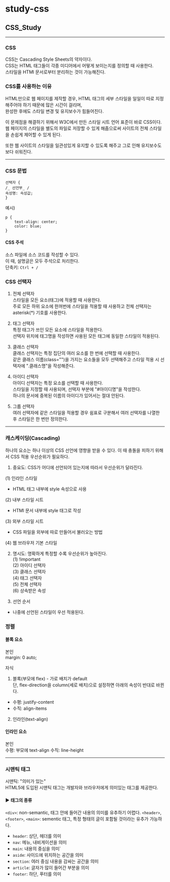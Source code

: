# study-css

## CSS_Study

---

### CSS

CSS는 Cascading Style Sheets의 약자이다.<br>
CSS는 HTML 태그들이 각종 미디어에서 어떻게 보이는지를 정의할 때 사용한다.<br>
스타일을 HTMl 문서로부터 분리하는 것이 가능해진다.

### CSS를 사용하는 이유

HTML만으로 웹 페이지를 제작할 경우, HTML 태그의 세부 스타일을 일일이 따로 지정해주어야 하기 때문에 많은 시간이 걸리며, <br>
완성한 후에도 스타일 변경 및 유지보수가 힘들어진다.<br>

이 문제점을 해결하기 위해서 W3C에서 만든 스타일 시트 언어 표준이 바로 CSS이다.<br>
웹 페이지의 스타일을 별도의 파일로 저장할 수 있게 해줌으로써 사이트의 전체 스타일을 손쉽게 제어할 수 있게 된다.<br>

또한 웹 사이트의 스타일을 일관성있게 유지할 수 있도록 해주고
그로 인해 유지보수도 보다 쉬워진다.

---

### CSS 문법

```
선택자 {
/_ 선언부_ /
속성명: 속성값;
}
```

예시)

```
p {
    text-align: center;
    color: blue;
}
```

#### CSS 주석

소스 파일에 소스 코드를 작성할 수 있다.<br>
이 때, 설명글은 모두 주석으로 처리한다.<br>
단축키: `Ctrl + /`

### CSS 선택자

1. 전체 선택자<br>
   스타일을 모든 요소(태그)에 적용할 때 사용한다.<br>
   주로 모든 하위 요소에 한꺼번에 스타일을 적용할 때 사용하고
   전체 선택자는 asterisk(\*) 기호를 사용한다.

2. 태그 선택자<br>
   특정 태그가 쓰인 모든 요소에 스타일을 적용한다.<br>
   선택자 위치에 태그명을 작성하면 사용된 모든 태그에 동일한 스타일이 적용된다.

3. 클래스 선택자<br>
   클래스 선택자는 특정 집단의 여러 요소를 한 번에 선택할 때 사용한다.<br>
   같은 클래스 이름(class="")을 가지는 요소들을 모두 선택해주고
   스타일 적용 시 선택자에 ".클래스명"을 작성해준다.

4. 아이디 선택자<br>
   아이디 선택자는 특정 요소를 선택할 때 사용한다.<br>
   스타일을 지정할 때 사용되며, 선택자 부분에 "#아이디명"을 작성한다.<br>
   하나의 문서에 중복된 이름의 아이디가 있어서는 절대 안된다.

5. 그룹 선택자<br>
   여러 선택자에 같은 스타일을 적용할 경우 쉼표로 구분해서
   여러 선택자를 나열한 후 스타일은 한 번만 정의한다.

---

### 캐스케이딩(Cascading)

하나의 요소는 하나 이상의 CSS 선언에 영향을 받을 수 있다.
이 때 충돌을 피하기 위해서 CSS 적용 우선순위가 필요하다.

1. 중요도: CSS가 어디에 선언되어 있는지에 따라서 우선순위가 달라진다.

(1) 인라인 스타일

-   HTML 태그 내부에 style 속성으로 사용

(2) 내부 스타일 시트

-   HTMl 문서 내부에 style 태그로 작성

(3) 외부 스타일 시트

-   CSS 파일을 외부에 따로 만들어서 불러오는 방법

(4) 웹 브라우저 기본 스타일

2. 명시도: 명확하게 특정할 수록 우선순위가 높아진다.<br>
   (1) !important<br>
   (2) 아이디 선택자<br>
   (3) 클래스 선택자<br>
   (4) 태그 선택자<br>
   (5) 전체 선택자<br>
   (6) 상속받은 속성

3. 선언 순서

-   나중에 선언된 스타일이 우선 적용된다.

### 정렬

#### 블록 요소

본인<br>
margin: 0 auto;<br>

자식

1. 블록(부모에 flex) - 가로 배치가 default<br>
   단, flex-direction을 column(세로 배치)으로 설정하면 아래의 속성이 반대로 바뀐다.

-   수평: justify-content
-   수직: align-items

2. 인라인(text-align)

#### 인라인 요소

본인<br>
수평: 부모에 text-align
수직: line-height

---

### 시맨틱 태그

시맨틱: "의미가 있는"<br>
HTML5에 도입된 시맨틱 태그는 개발자와 브라우저에게 의미있는 태그를 제공한다.

#### ▶ 태그의 종류

`<div>`: non-semantic, 태그 안에 들어간 내용의 의미를 유추하기 어렵다.
`<header>`, `<footer>`, `<main>`: sementic 태그, 특정 형태의 글이 포함될 것이라는 유추가 가능하다.

-   `header`: 상단, 헤더를 의미
-   `nav`: 메뉴, 내비게이션을 의미
-   `main`: 내용의 중심을 의미`
-   `aside`: 사이드에 위치하는 공간을 의미
-   `section`: 여러 중심 내용을 감싸는 공간을 의미
-   `article`: 글자가 많이 들어간 부분을 의미
-   `footer`: 하단, 푸터를 의미
